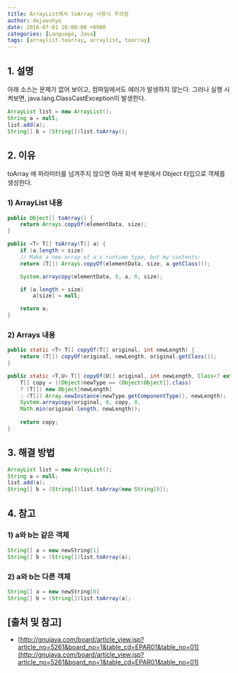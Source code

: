 ```yaml
---
title: ArrayList에서 toArray 사용시 주의점
author: dejavuhyo
date: 2016-07-01 16:00:00 +0900
categories: [Language, Java]
tags: [arraylist-toarray, arraylist, toarray]
---
```


## 1. 설명
아래 소스는 문제가 없어 보이고, 컴파일에서도 에러가 발생하지 않는다. 그러나 실행 시켜보면, java.lang.ClassCastException이 발생한다.

```java
ArrayList list = new ArrayList();
String a = null;
list.add(a);
String[] b = (String[])list.toArray();
```

## 2. 이유
toArray 에 파라미터를 넘겨주지 않으면 아래 회색 부분에서 Object 타입으로 객체를 생성한다.

### 1) ArrayList 내용

```java
public Object[] toArray() {
    return Arrays.copyOf(elementData, size);
}

public <T> T[] toArray(T[] a) {
    if (a.length < size)
    // Make a new array of a's runtime type, but my contents:
    return (T[]) Arrays.copyOf(elementData, size, a.getClass());

    System.arraycopy(elementData, 0, a, 0, size);

    if (a.length > size)
        a[size] = null;

    return a;
}
```

### 2) Arrays 내용

```java
public static <T> T[] copyOf(T[] original, int newLength) {
    return (T[]) copyOf(original, newLength, original.getClass());
}

public static <T,U> T[] copyOf(U[] original, int newLength, Class<? extends T[]> newType) {
    T[] copy = ((Object)newType == (Object)Object[].class)
    ? (T[]) new Object[newLength]
    : (T[]) Array.newInstance(newType.getComponentType(), newLength);
    System.arraycopy(original, 0, copy, 0,
    Math.min(original.length, newLength));
    
    return copy;
}
```

## 3. 해결 방법

```java
ArrayList list = new ArrayList();
String a = null;
list.add(a);
String[] b = (String[])list.toArray(new String[0]);
```

## 4. 참고

### 1) a와 b는 같은 객체

```java
String[] a = new newString[1]
String[] b = (String[])list.toArray(a);
```

### 2) a와 b는 다른 객체

```java
String[] a = new newString[0]
String[] b = (String[])list.toArray(a);
```

## [출처 및 참고]
* [http://gnujava.com/board/article_view.jsp?article_no=5261&board_no=1&table_cd=EPAR01&table_no=01](http://gnujava.com/board/article_view.jsp?article_no=5261&board_no=1&table_cd=EPAR01&table_no=01)
